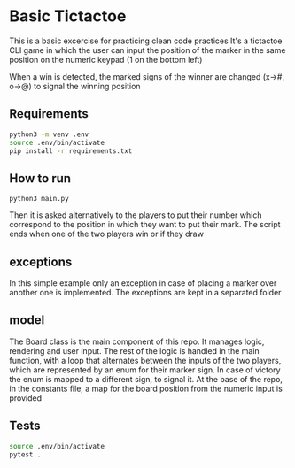 # Basic Tictactoe

This is a basic excercise for practicing clean code practices
It's a tictactoe CLI game in which the user can input the position of the marker in the same position on the numeric keypad (1 on the bottom left)

When a win is detected, the marked signs of the winner are changed (x->#, o->@) to signal the winning position

## Requirements
```bash
python3 -m venv .env
source .env/bin/activate
pip install -r requirements.txt
```


## How to run 

`python3 main.py`

Then it is asked alternatively to the players to put their number which correspond to the position in which they want to put their mark.
The script ends when one of the two players win or if they draw

## exceptions
In this simple example only an exception in case of placing a marker over another one is implemented. 
The exceptions are kept in a separated folder

## model
The Board class is the main component of this repo. It manages logic, rendering and user input.
The rest of the logic is handled in the main function, with a loop that alternates between the inputs of the two players, which are represented by an enum for their marker sign. In case of victory the enum is mapped to a different sign, to signal it.
At the base of the repo, in the constants file, a map for the board position from the numeric input is provided

## Tests
```bash
source .env/bin/activate
pytest .
```
